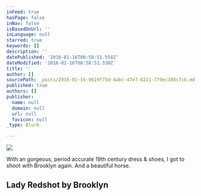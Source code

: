 ```yaml
---
inFeed: true
hasPage: false
inNav: false
isBasedOnUrl: ''
inLanguage: null
starred: true
keywords: []
description: ''
datePublished: '2016-01-16T00:58:51.554Z'
dateModified: '2016-01-16T00:58:51.330Z'
title: ''
author: []
sourcePath: _posts/2016-01-16-9619f75d-4abc-47e7-8221-779ec388c7cb.md
published: true
authors: []
publisher:
  name: null
  domain: null
  url: null
  favicon: null
_type: Blurb

---
```

![](https://s3-us-west-2.amazonaws.com/the-grid-img/p/74b69ec1b2cad47fcc7cfd454eee4df296663293.jpg)

With an gorgeous, period accurate 19th century dress & shoes, I got to shoot with Brooklyn again. And a beautiful horse.

## Lady Red**shot by Brooklyn**